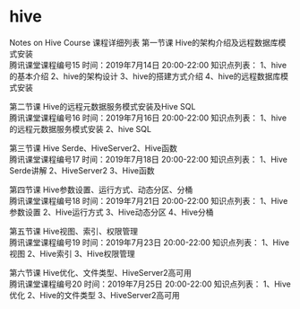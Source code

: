 # hive
Notes on Hive Course
课程详细列表
第一节课      Hive的架构介绍及远程数据库模式安装      
    腾讯课堂课程编号15     时间：2019年7月14日 20:00-22:00
    知识点列表：
        1、hive的基本介绍
        2、hive的架构设计
        3、hive的搭建方式介绍
        4、hive的远程数据库模式安装
        
第二节课      Hive的远程元数据服务模式安装及Hive SQL      
    腾讯课堂课程编号16     时间：2019年7月16日 20:00-22:00
    知识点列表：
        1、hive的远程元数据服务模式安装
        2、hive SQL
        
第三节课      Hive Serde、HiveServer2、Hive函数      
    腾讯课堂课程编号17     时间：2019年7月18日 20:00-22:00
    知识点列表：
        1、Hive Serde讲解
        2、HiveServer2
        3、Hive函数
        
第四节课      Hive参数设置、运行方式、动态分区、分桶      
    腾讯课堂课程编号18     时间：2019年7月21日 20:00-22:00
    知识点列表：
        1、Hive参数设置
        2、Hive运行方式
        3、Hive动态分区
        4、Hive分桶

第五节课      Hive视图、索引、权限管理      
    腾讯课堂课程编号19     时间：2019年7月23日 20:00-22:00
    知识点列表：
        1、Hive视图
        2、Hive索引
        3、Hive权限管理

第六节课      Hive优化、文件类型、HiveServer2高可用      
    腾讯课堂课程编号20    时间：2019年7月25日 20:00-22:00
    知识点列表：
        1、Hive优化
        2、Hive的文件类型
        3、HiveServer2高可用













